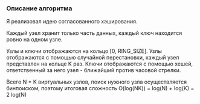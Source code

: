 ### Описание алгоритма

Я реализовал идею согласованного хэширования.

Каждый узел хранит только часть данных, каждый ключ находится ровно на одном узле.

Узлы и ключи отображаются на кольцо [0, RING_SIZE].
Узлы отображаются с помощью случайной перестановки, каждый узел представлен на кольце K раз.
Ключи отображаются с помощью хешей, ответственный за него узел - ближайший против часовой стрелки.

Всего N * K виртуальных узлов, поиск нужного узла осуществляется бинпоиском, 
поэтому итоговая сложность O(log(NK)) = log(N) + log(K) = 2 log(N)